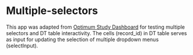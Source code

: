# Multiple-selectors
This app was adapted from [Optimum Study Dashboard](https://biostat.wustl.edu/seminars/YZhong_Feb2118.pdf) for testing multiple selectors and DT table interactivity.
The cells (record_id) in DT table serves as input for updating the selection of multiple dropdown menus (selectInput). 
